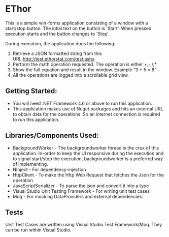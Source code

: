 # EThor
This is a simple win-forms application consisting of a window with a start/stop button. The intial text on the button is 'Start'. When pressed execution starts and the button changes to 'Stop'.

During execution, the application does the following:
1. Retrieve a JSON formatted string from this URL:http://test.ethorstat.com/test.ashx
2. Perform the math operation requested. The operation is either +,-,/,*
3. Show the full equation and result in the window. Example “3 + 5 = 8”
4. All the operations are logged into a scrollable grid view.

## Getting Started: 
 - You will need .NET Framework 4.6 or above to run this application. 
 - This application makes use of Nuget packages and hits an external URL to obtain data for the operations. So an internet connection is    required to run this application.

## Libraries/Components Used:
- BackgroundWorker - The backgroundworker thread is the crux of this application. In-order to keep the UI responsive during the execution and to signal start/stop the execution, backgroundworker is a preferred way of implementing.
- NInject - For dependency-injection
- HttpClient - To make the Http Web Request that fetches the Json for the operation
- JavaScriptSerializer - To parse the json and convert it into a type
- Visual Studio Unit Testing Framework - For writing unit test cases
- Moq - For mocking DataProviders and external dependencies.

## Tests
Unit Test Cases are written using Visual Studio Test Framework/Moq. They can be run within Visual Studio.
